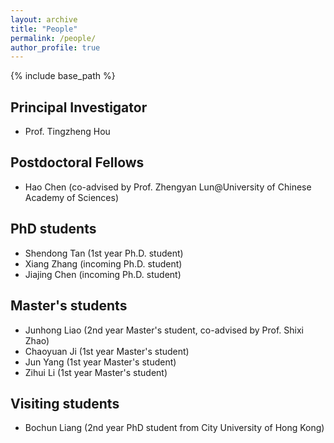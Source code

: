 ```yaml
---
layout: archive
title: "People"
permalink: /people/
author_profile: true
---
```


{% include base_path %}

<style>
    .res-text {
        text-align: justify;
    }
    .res {
        float: right;
        width: 60%;
    }
    @media only screen and (max-width: 800px) and (orientation:portrait) {
        .res {
            width: 100%;
        }
    }
</style>
 
## Principal Investigator

* Prof. Tingzheng Hou

## Postdoctoral Fellows

* Hao Chen (co-advised by Prof. Zhengyan Lun@University of Chinese Academy of Sciences)

## PhD students

* Shendong Tan (1st year Ph.D. student)
* Xiang Zhang (incoming Ph.D. student)
* Jiajing Chen (incoming Ph.D. student)

## Master's students

* Junhong Liao (2nd year Master's student, co-advised by Prof. Shixi Zhao)
* Chaoyuan Ji (1st year Master's student)
* Jun Yang (1st year Master's student)
* Zihui Li (1st year Master's student)

## Visiting students

* Bochun Liang (2nd year PhD student from City University of Hong Kong)


<script src="/assets/js/vanilla-back-to-top.min.js"></script>
<script>addBackToTop({
  diameter: 56,
  backgroundColor: '#ddd',
  textColor: '#003262'
})</script>
